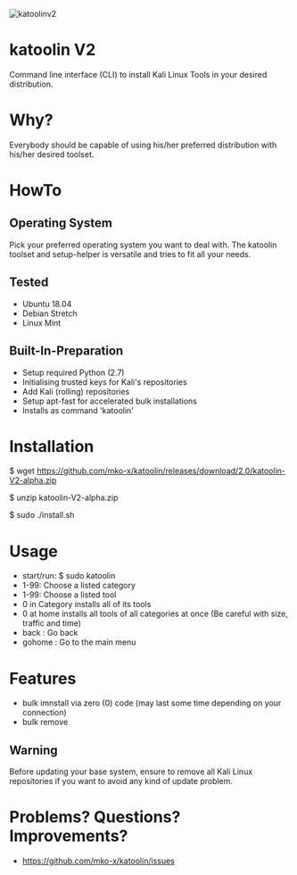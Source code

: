 ![katoolinv2](https://user-images.githubusercontent.com/10264942/51780243-46586380-210d-11e9-9bc1-1c6bf66f8e5d.png)
# katoolin V2
Command line interface (CLI) to install Kali Linux Tools in your desired distribution.

# Why?
Everybody should be capable of using his/her preferred distribution with his/her desired toolset.

# HowTo

## Operating System
Pick your preferred operating system you want to deal with.
The katoolin toolset and setup-helper is versatile and tries to fit all your needs.

## Tested
- Ubuntu 18.04
- Debian Stretch
- Linux Mint

## Built-In-Preparation
- Setup required Python (2.7)
- Initialising trusted keys for Kali's repositories
- Add Kali (rolling) repositories
- Setup apt-fast for accelerated bulk installations
- Installs as command 'katoolin'

# Installation
$ wget https://github.com/mko-x/katoolin/releases/download/2.0/katoolin-V2-alpha.zip

$ unzip katoolin-V2-alpha.zip

$ sudo ./install.sh

# Usage
- start/run: $ sudo katoolin
- 1-99: Choose a listed category
- 1-99: Choose a listed tool
- 0 in Category installs all of its tools
- 0 at home installs all tools of all categories at once (Be careful with size, traffic and time)
- back : Go back
- gohome : Go to the main menu

# Features
- bulk imnstall via zero (0) code (may last some time depending on your connection)
- bulk remove

## Warning
Before updating your base system, ensure to remove all Kali Linux repositories if you want to avoid any kind of update problem.

# Problems? Questions? Improvements?
- https://github.com/mko-x/katoolin/issues
